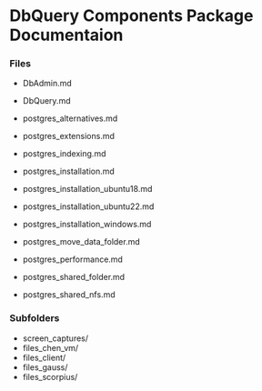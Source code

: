 # DbQuery Components Package Documentaion

### Files

- DbAdmin.md
- DbQuery.md

- postgres_alternatives.md
- postgres_extensions.md
- postgres_indexing.md
- postgres_installation.md
- postgres_installation_ubuntu18.md
- postgres_installation_ubuntu22.md
- postgres_installation_windows.md
- postgres_move_data_folder.md
- postgres_performance.md
- postgres_shared_folder.md
- postgres_shared_nfs.md


### Subfolders

- screen_captures/
- files_chen_vm/
- files_client/
- files_gauss/
- files_scorpius/
